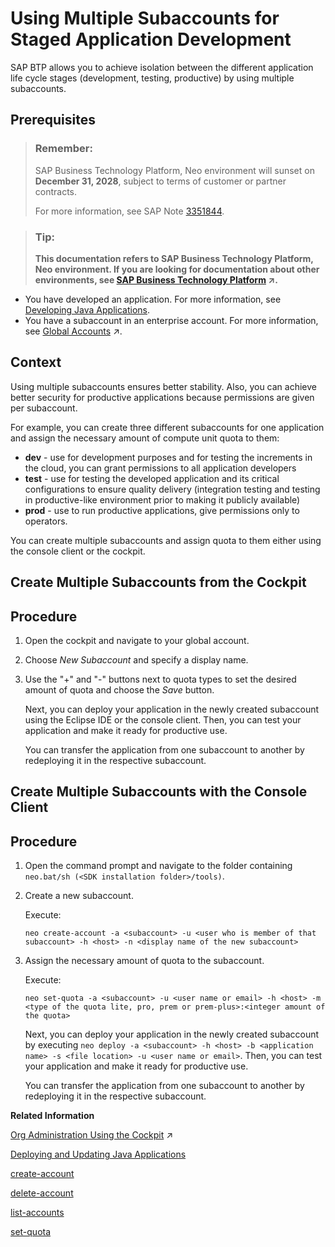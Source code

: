 <!-- copy2611e633b9044186a68a316a6e2b0789 -->

# Using Multiple Subaccounts for Staged Application Development

SAP BTP allows you to achieve isolation between the different application life cycle stages \(development, testing, productive\) by using multiple subaccounts.



## Prerequisites

> ### Remember:  
> SAP Business Technology Platform, Neo environment will sunset on **December 31, 2028**, subject to terms of customer or partner contracts.
> 
> For more information, see SAP Note [3351844](https://launchpad.support.sap.com/#/notes/3351844).

> ### Tip:  
> **This documentation refers to SAP Business Technology Platform, Neo environment. If you are looking for documentation about other environments, see [SAP Business Technology Platform](https://help.sap.com/viewer/65de2977205c403bbc107264b8eccf4b/Cloud/en-US/6a2c1ab5a31b4ed9a2ce17a5329e1dd8.html "SAP Business Technology Platform (SAP BTP) is an integrated offering comprised of four technology portfolios: database and data management, application development and integration, analytics, and intelligent technologies. The platform offers users the ability to turn data into business value, compose end-to-end business processes, and build and extend SAP applications quickly.") :arrow_upper_right:.**

-   You have developed an application. For more information, see [Developing Java Applications](../30-development-neo/developing-java-applications-ac36e1f.md).
-   You have a subaccount in an enterprise account. For more information, see [Global Accounts](https://help.sap.com/viewer/65de2977205c403bbc107264b8eccf4b/Cloud/en-US/8ed4a705efa0431b910056c0acdbf377.html#loioc165d95ee700407eb181770901caec94 "A global account is the realization of a contract you or your company has made with SAP.") :arrow_upper_right:.



## Context

Using multiple subaccounts ensures better stability. Also, you can achieve better security for productive applications because permissions are given per subaccount.

For example, you can create three different subaccounts for one application and assign the necessary amount of compute unit quota to them:

-   **dev** - use for development purposes and for testing the increments in the cloud, you can grant permissions to all application developers
-   **test** - use for testing the developed application and its critical configurations to ensure quality delivery \(integration testing and testing in productive-like environment prior to making it publicly available\)
-   **prod** - use to run productive applications, give permissions only to operators.

You can create multiple subaccounts and assign quota to them either using the console client or the cockpit.

<a name="task_atw_dlx_xl"/>

<!-- task\_atw\_dlx\_xl -->

## Create Multiple Subaccounts from the Cockpit



<a name="task_atw_dlx_xl__steps_skq_flx_xl"/>

## Procedure

1.  Open the cockpit and navigate to your global account.

2.  Choose *New Subaccount* and specify a display name.

3.  Use the "+" and "-" buttons next to quota types to set the desired amount of quota and choose the *Save* button.

    Next, you can deploy your application in the newly created subaccount using the Eclipse IDE or the console client. Then, you can test your application and make it ready for productive use.

    You can transfer the application from one subaccount to another by redeploying it in the respective subaccount.


<a name="task_rpm_wlx_xl"/>

<!-- task\_rpm\_wlx\_xl -->

## Create Multiple Subaccounts with the Console Client



<a name="task_rpm_wlx_xl__steps_xwr_xlx_xl"/>

## Procedure

1.  Open the command prompt and navigate to the folder containing `neo.bat/sh (<SDK installation folder>/tools)`.

2.  Create a new subaccount.

    Execute:

    `neo create-account -a <subaccount> -u <user who is member of that subaccount> -h <host> -n <display name of the new subaccount>`

3.  Assign the necessary amount of quota to the subaccount.

    Execute:

    `neo set-quota -a <subaccount> -u <user name or email> -h <host> -m <type of the quota lite, pro, prem or prem-plus>:<integer amount of the quota>`

    Next, you can deploy your application in the newly created subaccount by executing `neo deploy -a <subaccount> -h <host> -b <application name> -s <file location> -u <user name or email>`. Then, you can test your application and make it ready for productive use.

    You can transfer the application from one subaccount to another by redeploying it in the respective subaccount.


**Related Information**  


[Org Administration Using the Cockpit](https://help.sap.com/viewer/65de2977205c403bbc107264b8eccf4b/Cloud/en-US/c4c25cc63ac845779f76202360f98694.html "In the Cloud Foundry enviroment, manage orgs, spaces and space quota plans using the SAP BTP cockpit.") :arrow_upper_right:

[Deploying and Updating Java Applications](../30-development-neo/deploying-and-updating-java-applications-e5dfbc6.md "The Java application lifecycle management (Java ALM) service for SAP BTP lets you deploy and update Java applications via console client commands, the SAP BTP cockpit, or the Java ALM REST API.")

[create-account](create-account-05f96cf.md "Creates a new subaccount with an automatically generated unique ID as subaccount technical name and the specified display name and assigns the user as a subaccount owner. The user is authorized against the existing subaccount passed as --account parameter. Optionally, you can clone an existing subaccount configuration to save time and effort.")

[delete-account](delete-account-8bd9552.md "Deletes a particular subaccount. Only the user who has created the subaccount is allowed to delete it.")

[list-accounts](list-accounts-2abad16.md "Lists all subaccounts that a customer has. Authorization is performed against the subaccount passed as --account parameter.")

[set-quota](set-quota-4108f0f.md "Sets compute unit quotas for a given subaccount.")

